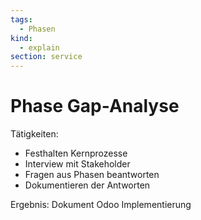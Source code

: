 ```yaml
---
tags:
  - Phasen
kind:
  - explain
section: service
---
```


# Phase Gap-Analyse

Tätigkeiten:

- Festhalten Kernprozesse
- Interview mit Stakeholder
- Fragen aus Phasen beantworten
- Dokumentieren der Antworten

Ergebnis: Dokument Odoo Implementierung
